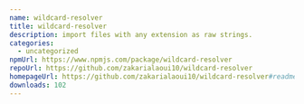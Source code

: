 ```yaml
---
name: wildcard-resolver
title: wildcard-resolver
description: import files with any extension as raw strings.
categories:
  - uncategorized
npmUrl: https://www.npmjs.com/package/wildcard-resolver
repoUrl: https://github.com/zakarialaoui10/wildcard-resolver
homepageUrl: https://github.com/zakarialaoui10/wildcard-resolver#readme
downloads: 102
---
```

